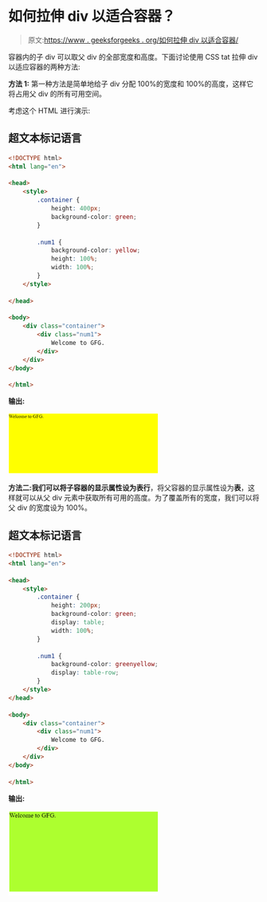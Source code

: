 # 如何拉伸 div 以适合容器？

> 原文:[https://www . geeksforgeeks . org/如何拉伸 div 以适合容器/](https://www.geeksforgeeks.org/how-to-stretch-div-to-fit-the-container/)

容器内的子 div 可以取父 div 的全部宽度和高度。下面讨论使用 CSS tat 拉伸 div 以适应容器的两种方法:

**方法 1:** 第一种方法是简单地给子 div 分配 100%的宽度和 100%的高度，这样它将占用父 div 的所有可用空间。

考虑这个 HTML 进行演示:

## 超文本标记语言

```html
<!DOCTYPE html>
<html lang="en">

<head>
    <style>
        .container {
            height: 400px;
            background-color: green;
        }

        .num1 {
            background-color: yellow;
            height: 100%;
            width: 100%;
        }
    </style>

</head>

<body>
    <div class="container">
        <div class="num1">
            Welcome to GFG.
        </div>
    </div>
</body>

</html>
```

**输出:**

![](img/dd05ae9db33ec876109ad493affe1b71.png)

**方法二:**我们可以将子容器的显示属性设为**表行**，将父容器的显示属性设为**表**，这样就可以从父 div 元素中获取所有可用的高度。为了覆盖所有的宽度，我们可以将父 div 的宽度设为 100%。

## 超文本标记语言

```html
<!DOCTYPE html>
<html lang="en">

<head>
    <style>
        .container {
            height: 200px;
            background-color: green;
            display: table;
            width: 100%;
        }

        .num1 {
            background-color: greenyellow;
            display: table-row;
        }
    </style>
</head>

<body>
    <div class="container">
        <div class="num1">
            Welcome to GFG.
        </div>
    </div>
</body>

</html>
```

**输出:**

![](img/ad9ee17658125958582857f6d83adc33.png)